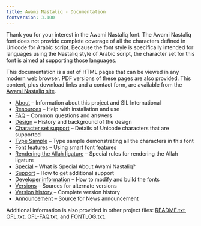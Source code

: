 ```yaml
---
title: Awami Nastaliq - Documentation
fontversion: 3.100
---
```


Thank you for your interest in the Awami Nastaliq font. The Awami Nastaliq font does not provide complete coverage of all the characters defined in Unicode for Arabic script. Because the font style is specifically intended for languages using the Nastaliq style of Arabic script, the character set for this font is aimed at supporting those languages.

This documentation is a set of HTML pages that can be viewed in any modern web browser. PDF versions of these pages are also provided. This content, plus download links and a contact form, are available from the [Awami Nastaliq site](https://software.sil.org/awami/).

- [About](about.md) &#x2013; Information about this project and SIL International
- [Resources](resources.md) &#x2013; Help with installation and use
- [FAQ](faq.md) &#x2013; Common questions and answers
- [Design](design.md) &#x2013; History and background of the design
- [Character set support](charset.md) &#x2013; Details of Unicode characters that are supported
- [Type Sample](sample.md) &#x2013; Type sample demonstrating all the characters in this font
- [Font features](features.md) &#x2013; Using smart font features
- [Rendering the Allah ligature](allah.md) &#x2013; Special rules for rendering the Allah ligature
- [Special](special.md) &#x2013; What is Special About Awami Nastaliq?
- [Support](support.md) &#x2013; How to get additional support
- [Developer information](developer.md) &#x2013; How to modify and build the fonts
- [Versions](versions.md) &#x2013; Sources for alternate versions
- [Version history](history.md) &#x2013; Complete version history
- [Announcement](announcement.md) &#x2013; Source for News announcement

Additional information is also provided in other project files: [README.txt](../README.txt), [OFL.txt](../OFL.txt), [OFL-FAQ.txt](../OFL-FAQ.txt), and [FONTLOG.txt](../FONTLOG.txt).

